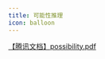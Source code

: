 ```yaml
---
title: 可能性推理
icon: balloon
---
```


[【腾讯文档】possibility.pdf](https://docs.qq.com/pdf/DRUpUUnFVRW1ucEhX)
